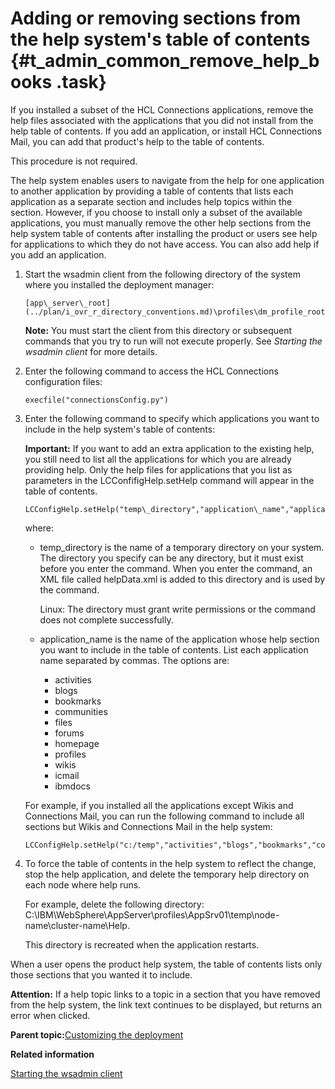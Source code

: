 # Adding or removing sections from the help system's table of contents {#t_admin_common_remove_help_books .task}

If you installed a subset of the HCL Connections applications, remove the help files associated with the applications that you did not install from the help table of contents. If you add an application, or install HCL Connections Mail, you can add that product's help to the table of contents.

This procedure is not required.

The help system enables users to navigate from the help for one application to another application by providing a table of contents that lists each application as a separate section and includes help topics within the section. However, if you choose to install only a subset of the available applications, you must manually remove the other help sections from the help system table of contents after installing the product or users see help for applications to which they do not have access. You can also add help if you add an application.

1.  Start the wsadmin client from the following directory of the system where you installed the deployment manager:

    ```
    [app\_server\_root](../plan/i_ovr_r_directory_conventions.md)\profiles\dm_profile_root\bin
    ```

    **Note:** You must start the client from this directory or subsequent commands that you try to run will not execute properly. See *Starting the wsadmin client* for more details.

2.  Enter the following command to access the HCL Connections configuration files:

    ```
    execfile("connectionsConfig.py")
    ```

3.  Enter the following command to specify which applications you want to include in the help system's table of contents:

    **Important:** If you want to add an extra application to the existing help, you still need to list all the applications for which you are already providing help. Only the help files for applications that you list as parameters in the LCConfifigHelp.setHelp command will appear in the table of contents.

    ```
    LCConfigHelp.setHelp("temp\_directory","application\_name","application\_name")
    ```

    where:

    -   temp\_directory is the name of a temporary directory on your system. The directory you specify can be any directory, but it must exist before you enter the command. When you enter the command, an XML file called helpData.xml is added to this directory and is used by the command.

        Linux: The directory must grant write permissions or the command does not complete successfully.

    -   application\_name is the name of the application whose help section you want to include in the table of contents. List each application name separated by commas. The options are:
        -   activities
        -   blogs
        -   bookmarks
        -   communities
        -   files
        -   forums
        -   homepage
        -   profiles
        -   wikis
        -   icmail
        -   ibmdocs
        
    For example, if you installed all the applications except Wikis and Connections Mail, you can run the following command to include all sections but Wikis and Connections Mail in the help system:

    ```
    LCConfigHelp.setHelp("c:/temp","activities","blogs","bookmarks","communities","files","forums","homepage","profiles")
    ```

4.  To force the table of contents in the help system to reflect the change, stop the help application, and delete the temporary help directory on each node where help runs.

    For example, delete the following directory: C:\\IBM\\WebSphere\\AppServer\\profiles\\AppSrv01\\temp\\node-name\\cluster-name\\Help.

    This directory is recreated when the application restarts.


When a user opens the product help system, the table of contents lists only those sections that you wanted it to include.

**Attention:** If a help topic links to a topic in a section that you have removed from the help system, the link text continues to be displayed, but returns an error when clicked.

**Parent topic:**[Customizing the deployment](../admin/c_admin_common_customizing.md)

**Related information**  


[Starting the wsadmin client](../admin/t_admin_wsadmin_starting.md)

